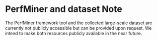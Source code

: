 # PerfMiner and dataset Note
The PerfMiner framework tool and the collected  large-scale dataset are currently not publicly accessible but can be provided upon request. We intend to make both resources publicly available in the near future.